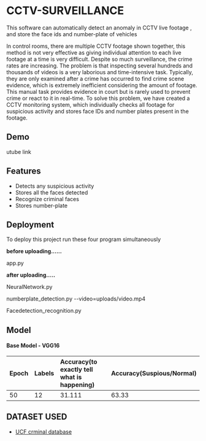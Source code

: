 
# CCTV-SURVEILLANCE

This software can automatically detect an anomaly in CCTV live footage , and store the face ids and number-plate of vehicles


In control rooms, there are multiple CCTV footage shown together, this method is not very effective as giving individual attention to each live footage at a time is very difficult. Despite so much surveillance, the crime rates are increasing. The problem is that inspecting several hundreds and thousands of videos is a very laborious and time-intensive task. Typically, they are only examined after a crime has occurred to find crime scene evidence, which is extremely inefficient considering the amount of footage. This manual task provides evidence in court but is rarely used to prevent crime or react to it in real-time. To solve this problem, we have created a CCTV monitoring system, which individually checks all footage for suspicious activity and stores face IDs and number plates present in the footage. 
## Demo

utube link


## Features

- Detects any suspicious activity
- Stores all the faces detected
- Recognize criminal faces
- Stores number-plate


## Deployment

To deploy this project run these four program simultaneously

**before uploading......**

app.py

**after uploading.....**

NeuralNetwork.py

numberplate_detection.py --video=uploads/video.mp4

Facedetection_recognition.py



## Model

#### Base Model - VGG16



| Epoch | Labels    | Accuracy(to exactly tell what is happening)| Accuracy(Suspious/Normal)                |
| :-------- | :------- | :------------------------- | :--------------------
| 50 | 12 | 31.111 | 63.33 |





## DATASET USED

 - [UCF crminal database](https://www.crcv.ucf.edu/projects/real-world/)

